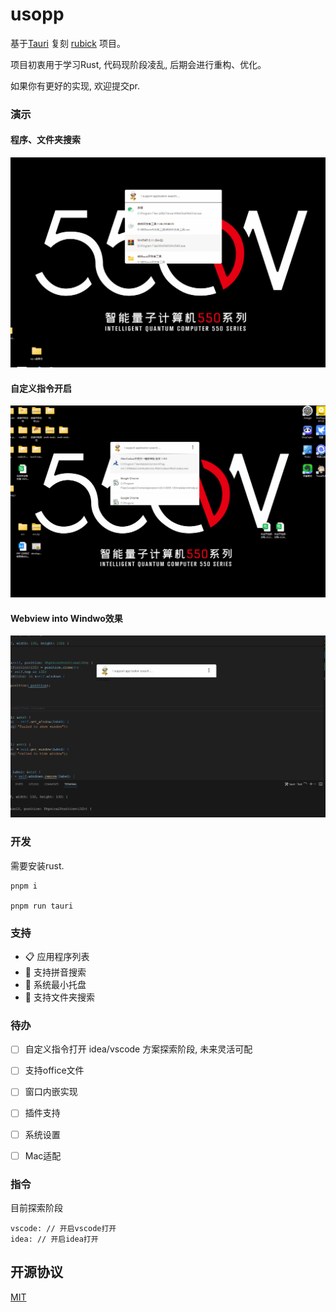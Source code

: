 # usopp

基于[Tauri](https://tauri.app/) 复刻 [rubick](https://github.com/rubickCenter/rubick) 项目。

项目初衷用于学习Rust, 代码现阶段凌乱, 后期会进行重构、优化。

如果你有更好的实现, 欢迎提交pr.

### 演示

#### 程序、文件夹搜索
![demo](./public/demo1.gif)

#### 自定义指令开启
![demo](./public/demo2.gif)

#### Webview into Windwo效果
![demo](./public/demo3.gif)

### 开发
需要安装rust.
```
pnpm i 

pnpm run tauri 
```

### 支持
- 📋 应用程序列表
- 🔎 支持拼音搜索
- 📌 系统最小托盘
- 📁 支持文件夹搜索


### 待办
- [ ] 自定义指令打开 idea/vscode 方案探索阶段, 未来灵活可配 
- [ ] 支持office文件
- [ ] 窗口内嵌实现
- [ ] 插件支持
- [ ] 系统设置
- [ ] Mac适配


### 指令
目前探索阶段

```
vscode: // 开启vscode打开
idea: // 开启idea打开
```


## 开源协议

[MIT](https://zh.wikipedia.org/wiki/MIT%E8%A8%B1%E5%8F%AF%E8%AD%89)
